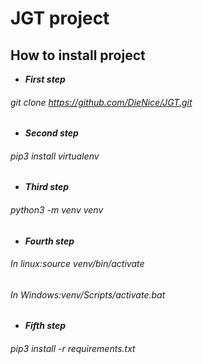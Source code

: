 # JGT project

## How to install project
* ***First step***
###### git clone https://github.com/DieNice/JGT.git
* ***Second step***
###### pip3 install virtualenv
* ***Third step***
###### python3 -m venv venv
* ***Fourth step***
###### In linux:source venv/bin/activate
###### In Windows:venv/Scripts/activate.bat
* ***Fifth step***
###### pip3 install -r requirements.txt
